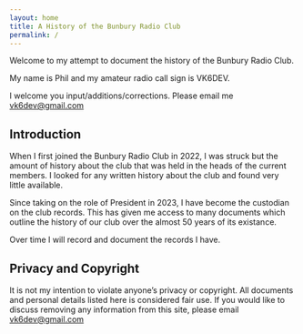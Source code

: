 ```yaml
---
layout: home
title: A History of the Bunbury Radio Club
permalink: /
---
```


Welcome to my attempt to document the history of the Bunbury Radio Club.

My name is Phil and my amateur radio call sign is VK6DEV.

I welcome you input/additions/corrections. Please email me [vk6dev@gmail.com](mailto:vk6dev@gmail.com)

## Introduction

When I first joined the Bunbury Radio Club in 2022, I was struck but the amount of history about the club that was held in the heads of the current members. I looked for any written history about the club and found very little available.

Since taking on the role of President in 2023, I have become the custodian on the club records. This has given me access to many documents which outline the history of our club over the almost 50 years of its existance.

Over time I will record and document the records I have.



## Privacy and Copyright

It is not my intention to violate anyone’s privacy or copyright. All documents and personal details listed here is considered fair use. If you would like to discuss removing any information from this site, please email [vk6dev@gmail.com](mailto://vk6dev@gmail.com)